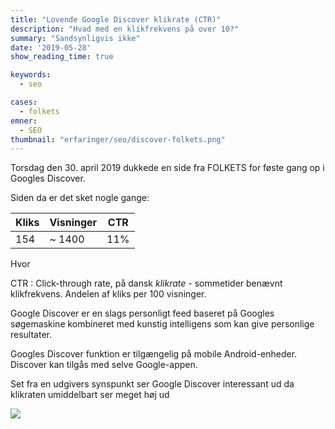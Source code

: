 ```yaml
---
title: "Lovende Google Discover klikrate (CTR)"
description: "Hvad med en klikfrekvens på over 10?"
summary: "Sandsynligvis ikke"
date: '2019-05-28'
show_reading_time: true

keywords:
  - seo

cases:
  - folkets
emner:
  - SEO
thumbnail: "erfaringer/seo/discover-folkets.png"
---
```


Torsdag den 30. april 2019 dukkede en side fra FOLKETS for føste gang op i Googles Discover.

Siden da er det sket nogle gange:

| Kliks | Visninger | CTR |
|-------|-----------|-----|
| 154   | ~ 1400    | 11% |


Hvor

CTR
: Click-through rate, på dansk _klikrate_ - sommetider benævnt klikfrekvens. Andelen af kliks per 100 visninger.


Google Discover er en slags personligt feed baseret på Googles søgemaskine kombineret med kunstig intelligens som kan give personlige resultater.



Googles Discover funktion er tilgængelig på mobile Android-enheder. Discover kan tilgås med selve Google-appen.

Set fra en udgivers synspunkt ser Google Discover interessant ud da klikraten umiddelbart ser meget høj ud

![](/erfaringer/seo/discover-folkets.png)
